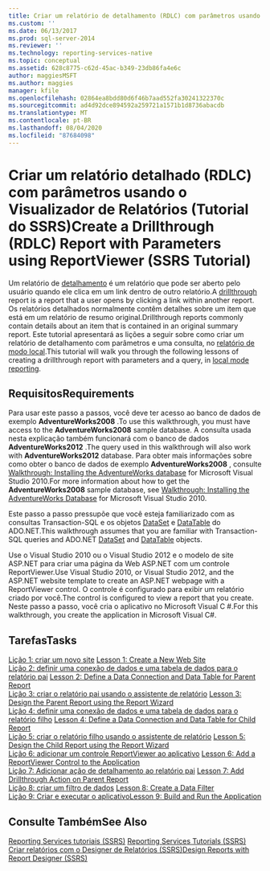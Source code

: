 ```yaml
---
title: Criar um relatório de detalhamento (RDLC) com parâmetros usando o ReportViewer (tutorial do SSRS) | Microsoft Docs
ms.custom: ''
ms.date: 06/13/2017
ms.prod: sql-server-2014
ms.reviewer: ''
ms.technology: reporting-services-native
ms.topic: conceptual
ms.assetid: 628c8775-c62d-45ac-b349-23db86fa4e6c
author: maggiesMSFT
ms.author: maggies
manager: kfile
ms.openlocfilehash: 02864ea8bdd80d6f46b7aad552fa30241322370c
ms.sourcegitcommit: ad4d92dce894592a259721a1571b1d8736abacdb
ms.translationtype: MT
ms.contentlocale: pt-BR
ms.lasthandoff: 08/04/2020
ms.locfileid: "87684098"
---
```

# <a name="create-a-drillthrough-rdlc-report-with-parameters-using-reportviewer-ssrs-tutorial"></a><span data-ttu-id="2616c-102">Criar um relatório detalhado (RDLC) com parâmetros usando o Visualizador de Relatórios (Tutorial do SSRS)</span><span class="sxs-lookup"><span data-stu-id="2616c-102">Create a Drillthrough (RDLC) Report with Parameters using ReportViewer (SSRS Tutorial)</span></span>
  <span data-ttu-id="2616c-103">Um relatório de [detalhamento](https://technet.microsoft.com/library/ff519554.aspx) é um relatório que pode ser aberto pelo usuário quando ele clica em um link dentro de outro relatório.</span><span class="sxs-lookup"><span data-stu-id="2616c-103">A [drillthrough](https://technet.microsoft.com/library/ff519554.aspx) report is a report that a user opens by clicking a link within another report.</span></span> <span data-ttu-id="2616c-104">Os relatórios detalhados normalmente contêm detalhes sobre um item que está em um relatório de resumo original.</span><span class="sxs-lookup"><span data-stu-id="2616c-104">Drillthrough reports commonly contain details about an item that is contained in an original summary report.</span></span> <span data-ttu-id="2616c-105">Este tutorial apresentará as lições a seguir sobre como criar um relatório de detalhamento com parâmetros e uma consulta, no [relatório de modo local](local-vs-connected-mode-report-viewer-reporting-services-sharepoint-mode.md).</span><span class="sxs-lookup"><span data-stu-id="2616c-105">This tutorial will walk you through the following lessons of creating a drillthrough report with parameters and a query, in [local mode reporting](local-vs-connected-mode-report-viewer-reporting-services-sharepoint-mode.md).</span></span>  
  
## <a name="requirements"></a><span data-ttu-id="2616c-106">Requisitos</span><span class="sxs-lookup"><span data-stu-id="2616c-106">Requirements</span></span>  
 <span data-ttu-id="2616c-107">Para usar este passo a passos, você deve ter acesso ao banco de dados de exemplo **AdventureWorks2008** .</span><span class="sxs-lookup"><span data-stu-id="2616c-107">To use this walkthrough, you must have access to the **AdventureWorks2008** sample database.</span></span> <span data-ttu-id="2616c-108">A consulta usada nesta explicação também funcionará com o banco de dados **AdventureWorks2012** .</span><span class="sxs-lookup"><span data-stu-id="2616c-108">The query used in this walkthrough will also work with **AdventureWorks2012** database.</span></span> <span data-ttu-id="2616c-109">Para obter mais informações sobre como obter o banco de dados de exemplo **AdventureWorks2008** , consulte [Walkthrough: Installing the AdventureWorks database](https://msdn.microsoft.com/library/aa992075\(v=vs.100\).aspx) for Microsoft Visual Studio 2010.</span><span class="sxs-lookup"><span data-stu-id="2616c-109">For more information about how to get the **AdventureWorks2008** sample database, see [Walkthrough: Installing the AdventureWorks Database](https://msdn.microsoft.com/library/aa992075\(v=vs.100\).aspx) for Microsoft Visual Studio 2010.</span></span>  
  
 <span data-ttu-id="2616c-110">Este passo a passo pressupõe que você esteja familiarizado com as consultas Transaction-SQL e os objetos [DataSet](https://msdn.microsoft.com/library/system.data.dataset\(v=vs.100\).aspx) e [DataTable](https://msdn.microsoft.com/library/system.data.datatable\(v=vs.100\).aspx) do ADO.NET.</span><span class="sxs-lookup"><span data-stu-id="2616c-110">This walkthrough assumes that you are familiar with Transaction-SQL queries and ADO.NET [DataSet](https://msdn.microsoft.com/library/system.data.dataset\(v=vs.100\).aspx) and [DataTable](https://msdn.microsoft.com/library/system.data.datatable\(v=vs.100\).aspx) objects.</span></span>  
  
 <span data-ttu-id="2616c-111">Use o Visual Studio 2010 ou o Visual Studio 2012 e o modelo de site ASP.NET para criar uma página da Web ASP.NET com um controle ReportViewer.</span><span class="sxs-lookup"><span data-stu-id="2616c-111">Use Visual Studio 2010, or Visual Studio 2012, and the ASP.NET website template to create an ASP.NET webpage with a ReportViewer control.</span></span> <span data-ttu-id="2616c-112">O controle é configurado para exibir um relatório criado por você.</span><span class="sxs-lookup"><span data-stu-id="2616c-112">The control is configured to view a report that you create.</span></span> <span data-ttu-id="2616c-113">Neste passo a passo, você cria o aplicativo no Microsoft Visual C #.</span><span class="sxs-lookup"><span data-stu-id="2616c-113">For this walkthrough, you create the application in Microsoft Visual C#.</span></span>  
  
## <a name="tasks"></a><span data-ttu-id="2616c-114">Tarefas</span><span class="sxs-lookup"><span data-stu-id="2616c-114">Tasks</span></span>  
 <span data-ttu-id="2616c-115">[Lição 1: criar um novo site](../reporting-services/lesson-1-create-a-new-web-site.md) </span><span class="sxs-lookup"><span data-stu-id="2616c-115">[Lesson 1: Create a New Web Site](../reporting-services/lesson-1-create-a-new-web-site.md) </span></span>  
 <span data-ttu-id="2616c-116">[Lição 2: definir uma conexão de dados e uma tabela de dados para o relatório pai](../reporting-services/lesson-2-define-a-data-connection-and-data-table-for-parent-report.md) </span><span class="sxs-lookup"><span data-stu-id="2616c-116">[Lesson 2: Define a Data Connection and Data Table for Parent Report](../reporting-services/lesson-2-define-a-data-connection-and-data-table-for-parent-report.md) </span></span>  
 <span data-ttu-id="2616c-117">[Lição 3: criar o relatório pai usando o assistente de relatório](../reporting-services/lesson-3-design-the-parent-report-using-the-report-wizard.md) </span><span class="sxs-lookup"><span data-stu-id="2616c-117">[Lesson 3: Design the Parent Report using the Report Wizard](../reporting-services/lesson-3-design-the-parent-report-using-the-report-wizard.md) </span></span>  
 <span data-ttu-id="2616c-118">[Lição 4: definir uma conexão de dados e uma tabela de dados para o relatório filho](../reporting-services/lesson-4-define-a-data-connection-and-data-table-for-child-report.md) </span><span class="sxs-lookup"><span data-stu-id="2616c-118">[Lesson 4: Define a Data Connection and Data Table for Child Report](../reporting-services/lesson-4-define-a-data-connection-and-data-table-for-child-report.md) </span></span>  
 <span data-ttu-id="2616c-119">[Lição 5: criar o relatório filho usando o assistente de relatório](../reporting-services/lesson-5-design-the-child-report-using-the-report-wizard.md) </span><span class="sxs-lookup"><span data-stu-id="2616c-119">[Lesson 5: Design the Child Report using the Report Wizard](../reporting-services/lesson-5-design-the-child-report-using-the-report-wizard.md) </span></span>  
 <span data-ttu-id="2616c-120">[Lição 6: adicionar um controle ReportViewer ao aplicativo](../reporting-services/lesson-6-add-a-reportviewer-control-to-the-application.md) </span><span class="sxs-lookup"><span data-stu-id="2616c-120">[Lesson 6: Add a ReportViewer Control to the Application](../reporting-services/lesson-6-add-a-reportviewer-control-to-the-application.md) </span></span>  
 <span data-ttu-id="2616c-121">[Lição 7: Adicionar ação de detalhamento ao relatório pai](../reporting-services/lesson-7-add-drillthrough-action-on-parent-report.md) </span><span class="sxs-lookup"><span data-stu-id="2616c-121">[Lesson 7: Add Drillthrough Action on Parent Report](../reporting-services/lesson-7-add-drillthrough-action-on-parent-report.md) </span></span>  
 <span data-ttu-id="2616c-122">[Lição 8: criar um filtro de dados](../reporting-services/lesson-8-create-a-data-filter.md) </span><span class="sxs-lookup"><span data-stu-id="2616c-122">[Lesson 8: Create a Data Filter](../reporting-services/lesson-8-create-a-data-filter.md) </span></span>  
 [<span data-ttu-id="2616c-123">Lição 9: Criar e executar o aplicativo</span><span class="sxs-lookup"><span data-stu-id="2616c-123">Lesson 9: Build and Run the Application</span></span>](../reporting-services/lesson-9-build-and-run-the-application.md)  
  
## <a name="see-also"></a><span data-ttu-id="2616c-124">Consulte Também</span><span class="sxs-lookup"><span data-stu-id="2616c-124">See Also</span></span>  
 <span data-ttu-id="2616c-125">[Reporting Services tutoriais &#40;SSRS&#41;](../reporting-services/reporting-services-tutorials-ssrs.md) </span><span class="sxs-lookup"><span data-stu-id="2616c-125">[Reporting Services Tutorials &#40;SSRS&#41;](../reporting-services/reporting-services-tutorials-ssrs.md) </span></span>  
 [<span data-ttu-id="2616c-126">Criar relatórios com o Designer de Relatórios &#40;SSRS&#41;</span><span class="sxs-lookup"><span data-stu-id="2616c-126">Design Reports with Report Designer &#40;SSRS&#41;</span></span>](tools/design-reporting-services-paginated-reports-with-report-designer-ssrs.md)  
  
  
